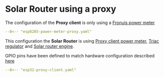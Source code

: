 # Solar Router using a proxy

The configuration of the **Proxy client** is only using a [Fronuis power meter](fronius.md)

```yaml linenums="1"
--8<-- "esp8285-power-meter-proxy.yaml"
```

This configuration the **Solar Router** is using [Proxy client power meter](proxy_client.md), [Triac regulator](triac.md) and [Solar router engine](engine.md).

GPIO pins have been defined to match hardware configuration described [here](hardware.md)

```yaml linenums="1"
--8<-- "esp32-proxy-client.yaml"
```